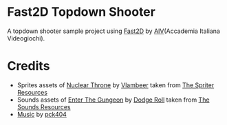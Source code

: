 # Fast2D Topdown Shooter

A topdown shooter sample project using [Fast2D](https://github.com/aiv01/aiv-fast2d) by [AIV](https://www.aiv01.it/)(Accademia Italiana Videogiochi).

# Credits

- Sprites assets of [Nuclear Throne](https://www.youtube.com/watch?v=7LSs1bj41P4) by [Vlambeer](https://twitter.com/vlambeer) taken from [The Spriter Resources](https://www.spriters-resource.com/pc_computer/nuclearthrone/) 
- Sounds assets of [Enter The Gungeon](https://www.youtube.com/watch?v=J3kPMRA_JYE) by [Dodge Roll](https://www.dodgeroll.com/) taken from [The Sounds Resources](https://www.sounds-resource.com/nintendo_switch/enterthegungeon/)
- [Music](https://pck404.itch.io/casual-gaming-free-music-loop-pack-01) by [pck404](https://pck404.itch.io/)

